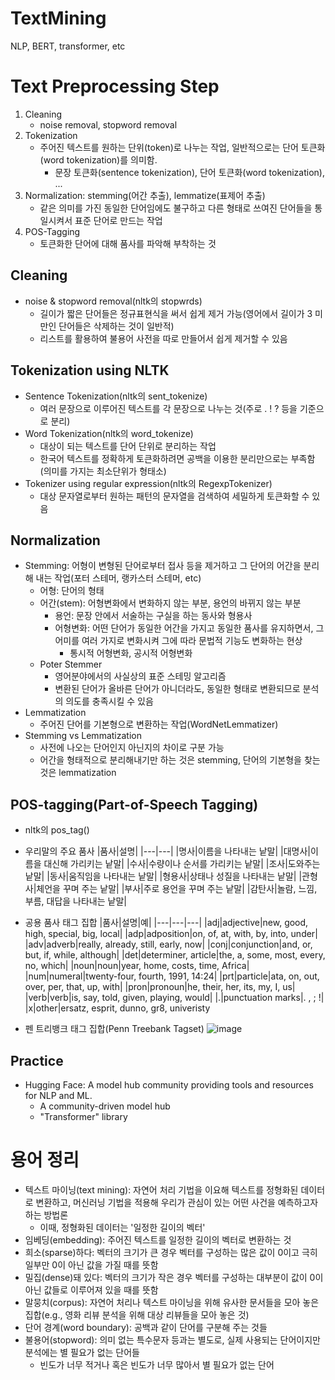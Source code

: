 # TextMining
NLP, BERT, transformer, etc

# Text Preprocessing Step
1. Cleaning
   - noise removal, stopword removal
2. Tokenization
   - 주어진 텍스트를 원하는 단위(token)로 나누는 작업, 일반적으로는 단어 토큰화(word tokenization)를 의미함.
     - 문장 토큰화(sentence tokenization), 단어 토큰화(word tokenization), ...
3. Normalization: stemming(어간 추출), lemmatize(표제어 추출)
   - 같은 의미를 가진 동일한 단어임에도 불구하고 다른 형태로 쓰여진 단어들을 통일시켜서 표준 단어로 만드는 작업
4. POS-Tagging
   - 토큰화한 단어에 대해 품사를 파악해 부착하는 것

## Cleaning
- noise & stopword removal(nltk의 stopwrds)
  - 길이가 짧은 단어들은 정규표현식을 써서 쉽게 제거 가능(영어에서 길이가 3 미만인 단어들은 삭제하는 것이 일반적)
  - 리스트를 활용하여 불용어 사전을 따로 만들어서 쉽게 제거할 수 있음

## Tokenization using NLTK
- Sentence Tokenization(nltk의 sent_tokenize)
  - 여러 문장으로 이루어진 텍스트를 각 문장으로 나누는 것(주로 . ! ? 등을 기준으로 분리)
- Word Tokenization(nltk의 word_tokenize)
  - 대상이 되는 텍스트를 단어 단위로 분리하는 작업
  - 한국어 텍스트를 정확하게 토큰화하려면 공백을 이용한 분리만으로는 부족함(의미를 가지는 최소단위가 형태소)
- Tokenizer using regular expression(nltk의 RegexpTokenizer)
  - 대상 문자열로부터 원하는 패턴의 문자열을 검색하여 세밀하게 토큰화할 수 있음

## Normalization
- Stemming: 어형이 변형된 단어로부터 접사 등을 제거하고 그 단어의 어간을 분리해 내는 작업(포터 스테머, 랭카스터 스테머, etc)
  - 어형: 단어의 형태
  - 어간(stem): 어형변화에서 변화하지 않는 부분, 용언의 바뀌지 않는 부분
    - 용언: 문장 안에서 서술하는 구실을 하는 동사와 형용사
    - 어형변화: 어떤 단어가 동일한 어간을 가지고 동일한 품사를 유지하면서, 그 어미를 여러 가지로 변화시켜 그에 따라 문법적 기능도 변화하는 현상
      - 통시적 어형변화, 공시적 어형변화
  - Poter Stemmer
    - 영어분야에서의 사실상의 표준 스테밍 알고리즘
    - 변환된 단어가 올바른 단어가 아니더라도, 동일한 형태로 변환되므로 분석의 의도를 충족시킬 수 있음
- Lemmatization
  - 주어진 단어를 기본형으로 변환하는 작업(WordNetLemmatizer)
- Stemming vs Lemmatization
  - 사전에 나오는 단어인지 아닌지의 차이로 구분 가능
  - 어간을 형태적으로 분리해내기만 하는 것은 stemming, 단어의 기본형을 찾는 것은 lemmatization

## POS-tagging(Part-of-Speech Tagging)
- nltk의 pos_tag()
- 우리말의 주요 품사
  |품사|설명|
  |---|---|
  |명사|이름을 나타내는 낱말|
  |대명사|이름을 대신해 가리키는 낱말|
  |수사|수량이나 순서를 가리키는 낱말|
  |조사|도와주는 낱말|
  |동사|움직임을 나타내는 낱말|
  |형용사|상태나 성질을 나타내는 낱말|
  |관형사|체언을 꾸며 주는 낱말|
  |부사|주로 용언을 꾸며 주는 낱말|
  |감탄사|놀람, 느낌, 부름, 대답을 나타내는 낱말|

- 공용 품사 태그 집합
  |품사|설명|예|
  |---|---|---|
  |adj|adjective|new, good, high, special, big, local|
  |adp|adposition|on, of, at, with, by, into, under|
  |adv|adverb|really, already, still, early, now|
  |conj|conjunction|and, or, but, if, while, although|
  |det|determiner, article|the, a, some, most, every, no, which|
  |noun|noun|year, home, costs, time, Africa|
  |num|numeral|twenty-four, fourth, 1991, 14:24|
  |prt|particle|ata, on, out, over, per, that, up, with|
  |pron|pronoun|he, their, her, its, my, I, us|
  |verb|verb|is, say, told, given, playing, would|
  |.|punctuation marks|. , ; !|
  |x|other|ersatz, esprit, dunno, gr8, univeristy

- 펜 트리뱅크 태그 집합(Penn Treebank Tagset)
![image](https://github.com/PSLeon24/TextMining/assets/59058869/1427c0df-f62d-484a-948d-6cb5a99c09df)

## Practice
- Hugging Face: A model hub community providing tools and resources for NLP and ML.
  - A community-driven model hub
  - "Transformer" library

# 용어 정리
- 텍스트 마이닝(text mining): 자연어 처리 기법을 이요해 텍스트를 정형화된 데이터로 변환하고, 머신러닝 기법을 적용해 우리가 관심이 있는 어떤 사건을 예측하고자 하는 방법론
  - 이때, 정형화된 데이터는 '일정한 길이의 벡터'
- 임베딩(embedding): 주어진 텍스트를 일정한 길이의 벡터로 변환하는 것
- 희소(sparse)하다: 벡터의 크기가 큰 경우 벡터를 구성하는 많은 값이 0이고 극히 일부만 0이 아닌 값을 가질 때를 뜻함
- 밀집(dense)돼 있다: 벡터의 크기가 작은 경우 벡터를 구성하는 대부분이 값이 0이 아닌 값들로 이루어져 있을 때를 뜻함
- 말뭉치(corpus): 자연어 처리나 텍스트 마이닝을 위해 유사한 문서들을 모아 놓은 집합(e.g., 영화 리뷰 분석을 위해 대상 리뷰들을 모아 놓은 것)
- 단어 경계(word boundary): 공백과 같이 단어를 구분해 주는 것들
- 불용어(stopword): 의미 없는 특수문자 등과는 별도로, 실제 사용되는 단어이지만 분석에는 별 필요가 없는 단어들
  - 빈도가 너무 적거나 혹은 빈도가 너무 많아서 별 필요가 없는 단어

